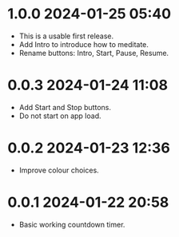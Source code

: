 # 1.0.0 2024-01-25 05:40

+ This is a usable first release.
+ Add Intro to introduce how to meditate.
+ Rename buttons: Intro, Start, Pause, Resume.

# 0.0.3 2024-01-24 11:08

+ Add Start and Stop buttons.
+ Do not start on app load.

# 0.0.2 2024-01-23 12:36

+ Improve colour choices.

# 0.0.1 2024-01-22 20:58

+ Basic working countdown timer.
